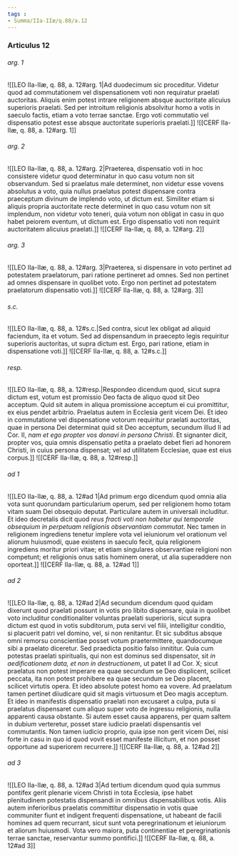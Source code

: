 ```yaml
---
tags : 
- Summa/IIa-IIæ/q.88/a.12
---
```


### Articulus 12

###### arg. 1
![[LEO IIa-IIæ, q. 88, a. 12#arg. 1|Ad duodecimum sic proceditur. Videtur quod ad commutationem vel dispensationem voti non requiratur praelati auctoritas. Aliquis enim potest intrare religionem absque auctoritate alicuius superioris praelati. Sed per introitum religionis absolvitur homo a votis in saeculo factis, etiam a voto terrae sanctae. Ergo voti commutatio vel dispensatio potest esse absque auctoritate superioris praelati.]]
![[CERF IIa-IIæ, q. 88, a. 12#arg. 1]]

###### arg. 2
![[LEO IIa-IIæ, q. 88, a. 12#arg. 2|Praeterea, dispensatio voti in hoc consistere videtur quod determinatur in quo casu votum non sit observandum. Sed si praelatus male determinet, non videtur esse vovens absolutus a voto, quia nullus praelatus potest dispensare contra praeceptum divinum de implendo voto, ut dictum est. Similiter etiam si aliquis propria auctoritate recte determinet in quo casu votum non sit implendum, non videtur voto teneri, quia votum non obligat in casu in quo habet peiorem eventum, ut dictum est. Ergo dispensatio voti non requirit auctoritatem alicuius praelati.]]
![[CERF IIa-IIæ, q. 88, a. 12#arg. 2]]

###### arg. 3
![[LEO IIa-IIæ, q. 88, a. 12#arg. 3|Praeterea, si dispensare in voto pertinet ad potestatem praelatorum, pari ratione pertineret ad omnes. Sed non pertinet ad omnes dispensare in quolibet voto. Ergo non pertinet ad potestatem praelatorum dispensatio voti.]]
![[CERF IIa-IIæ, q. 88, a. 12#arg. 3]]

###### s.c.
![[LEO IIa-IIæ, q. 88, a. 12#s.c.|Sed contra, sicut lex obligat ad aliquid faciendum, ita et votum. Sed ad dispensandum in praecepto legis requiritur superioris auctoritas, ut supra dictum est. Ergo, pari ratione, etiam in dispensatione voti.]]
![[CERF IIa-IIæ, q. 88, a. 12#s.c.]]

###### resp.
![[LEO IIa-IIæ, q. 88, a. 12#resp.|Respondeo dicendum quod, sicut supra dictum est, votum est promissio Deo facta de aliquo quod sit Deo acceptum. Quid sit autem in aliqua promissione acceptum ei cui promittitur, ex eius pendet arbitrio. Praelatus autem in Ecclesia gerit vicem Dei. Et ideo in commutatione vel dispensatione votorum requiritur praelati auctoritas, quae in persona Dei determinat quid sit Deo acceptum, secundum illud II ad Cor. II, *nam et ego propter vos donavi in persona Christi*. Et signanter dicit, propter vos, quia omnis dispensatio petita a praelato debet fieri ad honorem Christi, in cuius persona dispensat; vel ad utilitatem Ecclesiae, quae est eius corpus.]]
![[CERF IIa-IIæ, q. 88, a. 12#resp.]]

###### ad 1
![[LEO IIa-IIæ, q. 88, a. 12#ad 1|Ad primum ergo dicendum quod omnia alia vota sunt quorundam particularium operum, sed per religionem homo totam vitam suam Dei obsequio deputat. Particulare autem in universali includitur. Et ideo decretalis dicit quod *reus fracti voti non habetur qui temporale obsequium in perpetuam religionis observantiam commutat*. Nec tamen in religionem ingrediens tenetur implere vota vel ieiuniorum vel orationum vel aliorum huiusmodi, quae existens in saeculo fecit, quia religionem ingrediens moritur priori vitae; et etiam singulares observantiae religioni non competunt; et religionis onus satis hominem onerat, ut alia superaddere non oporteat.]]
![[CERF IIa-IIæ, q. 88, a. 12#ad 1]]

###### ad 2
![[LEO IIa-IIæ, q. 88, a. 12#ad 2|Ad secundum dicendum quod quidam dixerunt quod praelati possunt in votis pro libito dispensare, quia in quolibet voto includitur conditionaliter voluntas praelati superioris, sicut supra dictum est quod in votis subditorum, puta servi vel filii, intelligitur conditio, si placuerit patri vel domino, vel, si non renitantur. Et sic subditus absque omni remorsu conscientiae posset votum praetermittere, quandocumque sibi a praelato diceretur. Sed praedicta positio falso innititur. Quia cum potestas praelati spiritualis, qui non est dominus sed dispensator, sit *in aedificationem data, et non in destructionem*, ut patet II ad Cor. X; sicut praelatus non potest imperare ea quae secundum se Deo displicent, scilicet peccata, ita non potest prohibere ea quae secundum se Deo placent, scilicet virtutis opera. Et ideo absolute potest homo ea vovere. Ad praelatum tamen pertinet diiudicare quid sit magis virtuosum et Deo magis acceptum. Et ideo in manifestis dispensatio praelati non excusaret a culpa, puta si praelatus dispensaret cum aliquo super voto de ingressu religionis, nulla apparenti causa obstante. Si autem esset causa apparens, per quam saltem in dubium verteretur, posset stare iudicio praelati dispensantis vel commutantis. Non tamen iudicio proprio, quia ipse non gerit vicem Dei, nisi forte in casu in quo id quod vovit esset manifeste illicitum, et non posset opportune ad superiorem recurrere.]]
![[CERF IIa-IIæ, q. 88, a. 12#ad 2]]

###### ad 3
![[LEO IIa-IIæ, q. 88, a. 12#ad 3|Ad tertium dicendum quod quia summus pontifex gerit plenarie vicem Christi in tota Ecclesia, ipse habet plenitudinem potestatis dispensandi in omnibus dispensabilibus votis. Aliis autem inferioribus praelatis committitur dispensatio in votis quae communiter fiunt et indigent frequenti dispensatione, ut habeant de facili homines ad quem recurrant, sicut sunt vota peregrinationum et ieiuniorum et aliorum huiusmodi. Vota vero maiora, puta continentiae et peregrinationis terrae sanctae, reservantur summo pontifici.]]
![[CERF IIa-IIæ, q. 88, a. 12#ad 3]]

